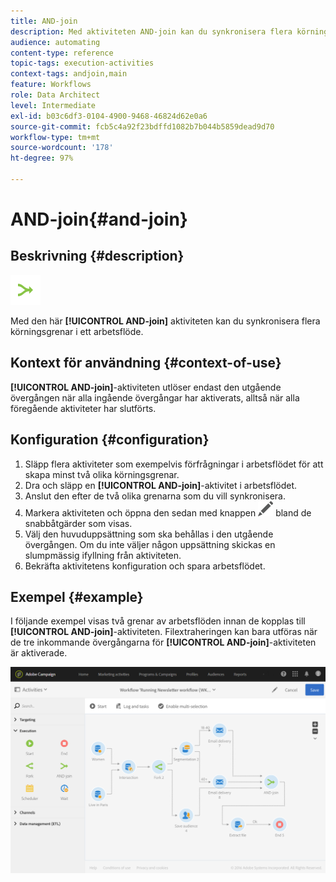 ```yaml
---
title: AND-join
description: Med aktiviteten AND-join kan du synkronisera flera körningsgrenar i ett arbetsflöde.
audience: automating
content-type: reference
topic-tags: execution-activities
context-tags: andjoin,main
feature: Workflows
role: Data Architect
level: Intermediate
exl-id: b03c6df3-0104-4900-9468-46824d62e0a6
source-git-commit: fcb5c4a92f23bdffd1082b7b044b5859dead9d70
workflow-type: tm+mt
source-wordcount: '178'
ht-degree: 97%

---
```


# AND-join{#and-join}

## Beskrivning {#description}

![](assets/and_join.png)

Med den här **[!UICONTROL AND-join]** aktiviteten kan du synkronisera flera körningsgrenar i ett arbetsflöde.

## Kontext för användning {#context-of-use}

**[!UICONTROL AND-join]**-aktiviteten utlöser endast den utgående övergången när alla ingående övergångar har aktiverats, alltså när alla föregående aktiviteter har slutförts.  

## Konfiguration {#configuration}

1. Släpp flera aktiviteter som exempelvis förfrågningar i arbetsflödet för att skapa minst två olika körningsgrenar.
1. Dra och släpp en **[!UICONTROL AND-join]**-aktivitet i arbetsflödet.
1. Anslut den efter de två olika grenarna som du vill synkronisera.
1. Markera aktiviteten och öppna den sedan med knappen ![](assets/edit_darkgrey-24px.png) bland de snabbåtgärder som visas.
1. Välj den huvuduppsättning som ska behållas i den utgående övergången.  Om du inte väljer någon uppsättning skickas en slumpmässig ifyllning från aktiviteten.
1. Bekräfta aktivitetens konfiguration och spara arbetsflödet.

## Exempel {#example}

I följande exempel visas två grenar av arbetsflöden innan de kopplas till **[!UICONTROL AND-join]**-aktiviteten.  Filextraheringen kan bara utföras när de tre inkommande övergångarna för **[!UICONTROL AND-join]**-aktiviteten är aktiverade.

![](assets/wkf_and-join_example.png)
